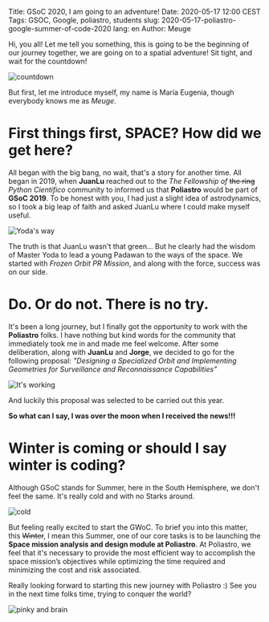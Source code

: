 Title: GSoC 2020, I am going to an adventure!
Date: 2020-05-17 12:00 CEST
Tags: GSOC, Google, poliastro, students
slug: 2020-05-17-poliastro-google-summer-of-code-2020
lang: en
Author: Meuge


Hi, you all! Let me tell you something, this is going to be the beginning of our journey together, we are going on to a spatial adventure! Sit tight, and wait for the countdown!

![countdown](https://techcrunch.com/wp-content/uploads/2017/08/falcon-9-crs-12-compressor.gif)

But first, let me introduce myself, my name is María Eugenia, though everybody knows me as *Meuge*. 

# First things first, SPACE? How did we get here? 

All began with the big bang, no wait, that's a story for another time. All began in 2019, when **JuanLu** reached out to the *The Fellowship of*  <del>the ring</del>  *Python Científico* community to informed us that **Poliastro** would be part of **GSoC 2019**. 
To be honest with you, I had just a slight idea of astrodynamics, so I took a big leap of faith and asked JuanLu where I could make myself useful. 

![Yoda's way](https://media1.tenor.com/images/f708e56b6ab99de21228c95203c7af8e/tenor.gif?itemid=13942585)


The truth is that JuanLu wasn't that green... But he clearly had the wisdom of Master Yoda to lead a young Padawan to the ways of the space. 
We started with *Frozen Orbit PR Mission*, and along with the force, success was on our side.

# Do. Or do not. There is no try.

It's been a long journey, but I finally got the opportunity to work with the **Poliastro** folks. I have nothing but kind words for the community that immediately took me in and made me feel welcome.
After some deliberation, along with **JuanLu** and **Jorge**, we decided to go for the following proposal: *"Designing a Specialized Orbit and Implementing Geometries for Surveillance and Reconnaissance Capabilities"*

![It's working](https://media.giphy.com/media/9K2nFglCAQClO/200_d.gif)

 And luckily this proposal was selected to be carried out this year. 

__So what can I say, I was over the moon when I received the news!!!__


# Winter is coming or should I say winter is coding?

Although GSoC stands for Summer, here in the South Hemisphere, we don't feel the same. It's really cold and with no Starks around.

![cold](https://media.giphy.com/media/tLrqmVoFJV4mQ/giphy.gif)

But feeling really excited to start the GWoC.  To brief you into this matter, this <del>Winter</del>, I mean this Summer, one of our core tasks is to be launching the  __Space mission analysis and design module at Poliastro__. 
At Poliastro, we feel that it's necessary to provide the most efficient way to accomplish the space mission’s objectives while optimizing the time required and minimizing the cost and risk associated.

Really looking forward to starting this new journey with Poliastro :) 
See you in the next time folks time, trying to conquer the world?


![pinky and brain](https://media.giphy.com/media/3mKBXLpYeLzUY/giphy.gif)

